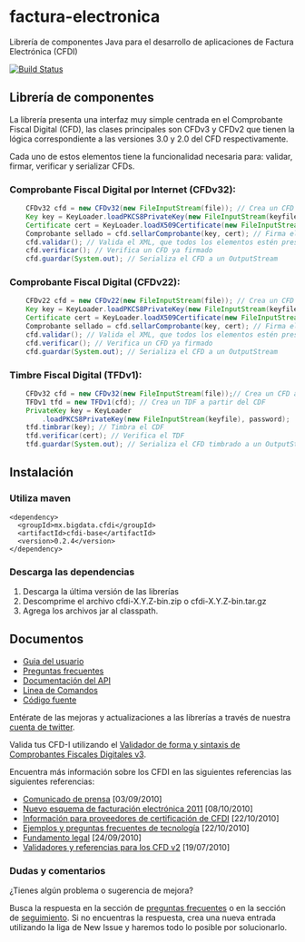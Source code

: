 factura-electronica
====================

Librería de componentes Java para el desarrollo de aplicaciones de 
Factura Electrónica (CFDI)

[![Build Status](https://secure.travis-ci.org/bigdata-mx/factura-electronica.png)](http://travis-ci.org/bigdata-mx/factura-electronica)


## Librería de componentes

La librería presenta una interfaz muy simple centrada en el Comprobante Fiscal
Digital (CFD), las clases principales son CFDv3 y CFDv2 que tienen la lógica 
correspondiente a las versiones 3.0 y 2.0 del CFD respectivamente.

Cada uno de estos elementos tiene la funcionalidad necesaria para: validar, firmar, verificar y serializar CFDs.

### Comprobante Fiscal Digital por Internet (CFDv32):

```java
    CFDv32 cfd = new CFDv32(new FileInputStream(file)); // Crea un CFD a partir de un InputStream
    Key key = KeyLoader.loadPKCS8PrivateKey(new FileInputStream(keyfile),  password);
    Certificate cert = KeyLoader.loadX509Certificate(new FileInputStream(certFile));
    Comprobante sellado = cfd.sellarComprobante(key, cert); // Firma el CFD y obtiene un Comprobante sellado
    cfd.validar(); // Valida el XML, que todos los elementos estén presentes
    cfd.verificar(); // Verifica un CFD ya firmado
    cfd.guardar(System.out); // Serializa el CFD a un OutputStream
```

### Comprobante Fiscal Digital  (CFDv22):

```java
    CFDv22 cfd = new CFDv22(new FileInputStream(file)); // Crea un CFD a partir de un InputStream
    Key key = KeyLoader.loadPKCS8PrivateKey(new FileInputStream(keyfile),  password);
    Certificate cert = KeyLoader.loadX509Certificate(new FileInputStream(certFile));
    Comprobante sellado = cfd.sellarComprobante(key, cert); // Firma el CFD y obtiene un Comprobante sellado
    cfd.validar(); // Valida el XML, que todos los elementos estén presentes
    cfd.verificar(); // Verifica un CFD ya firmado
    cfd.guardar(System.out); // Serializa el CFD a un OutputStream
```

### Timbre Fiscal Digital (TFDv1):

```java
    CFDv32 cfd = new CFDv32(new FileInputStream(file));// Crea un CFD a partir de un InputStream
    TFDv1 tfd = new TFDv1(cfd); // Crea un TDF a partir del CDF
    PrivateKey key = KeyLoader
        .loadPKCS8PrivateKey(new FileInputStream(keyfile), password);
    tfd.timbrar(key); // Timbra el CDF
    tfd.verificar(cert); // Verifica el TDF
    tfd.guardar(System.out); // Serializa el CFD timbrado a un OutputStream
```

## Instalación

### Utiliza maven
```
<dependency>
  <groupId>mx.bigdata.cfdi</groupId>
  <artifactId>cfdi-base</artifactId>
  <version>0.2.4</version>
</dependency>
```

### Descarga las dependencias
 1. Descarga la última versión de las librerías
 2. Descomprime el archivo cfdi-X.Y.Z-bin.zip o cfdi-X.Y.Z-bin.tar.gz
 3. Agrega los archivos jar al classpath.

## Documentos

* [Guia del usuario](https://github.com/bigdata-mx/factura-electronica/wiki/Guia-del-usuario)
* [Preguntas frecuentes](https://github.com/bigdata-mx/factura-electronica/wiki/Preguntas-frecuentes)
* [Documentación del API](http://factura-electronica.googlecode.com/svn/javadoc/index.html)
* [Linea de Comandos](https://github.com/bigdata-mx/factura-electronica/wiki/Linea-de-comandos)
* [Código fuente](https://github.com/bigdata-mx/factura-electronica/wiki/Compilar-el-codigo-fuente)

Entérate de las mejoras y actualizaciones a las librerías a través de nuestra [cuenta de twitter](http://www.twitter.com/bigdata_mx).

Valida tus CFD-I utilizando el [Validador de forma y sintaxis de Comprobantes Fiscales Digitales v3](https://www.consulta.sat.gob.mx/sicofi_web/moduloECFD_plus/ValidadorCFDI/Validador%20cfdi.html).

Encuentra más información sobre los CFDI en las siguientes referencias las siguientes referencias:

* [Comunicado de prensa](http://www.sat.gob.mx/sitio_internet/asistencia_contribuyente/principiantes/comprobantes_fiscales/66_19339.html)
 [03/09/2010]
* [Nuevo esquema de facturación electrónica 2011](http://www.sat.gob.mx/sitio_internet/asistencia_contribuyente/principiantes/comprobantes_fiscales/66_19209.html)
 [08/10/2010]
* [Información para proveedores de certificación de CFDI](http://www.sat.gob.mx/sitio_internet/asistencia_contribuyente/principiantes/comprobantes_fiscales/66_19069.html)
 [22/10/2010]
* [Ejemplos y preguntas frecuentes de tecnología](http://www.sat.gob.mx/sitio_internet/asistencia_contribuyente/principiantes/comprobantes_fiscales/66_19430.html)
 [22/10/2010]
* [Fundamento legal](http://www.sat.gob.mx/sitio_internet/asistencia_contribuyente/principiantes/comprobantes_fiscales/66_18889.html)
 [24/09/2010]
* [Validadores y referencias para los CFD v2](http://www.sat.gob.mx/sitio_internet/e_sat/comprobantes_fiscales/15_15565.html)
 [19/07/2010]


### Dudas y comentarios
¿Tienes algún problema o sugerencia de mejora?

Busca la respuesta en la sección de [preguntas frecuentes](https://github.com/bigdata-mx/factura-electronica/wiki/Preguntas-frecuentes) o en la sección de 
[seguimiento](https://github.com/bigdata-mx/factura-electronica/issues?state=open). Si no encuentras la respuesta, crea una nueva entrada utilizando 
la liga de New Issue y haremos todo lo posible por solucionarlo.
